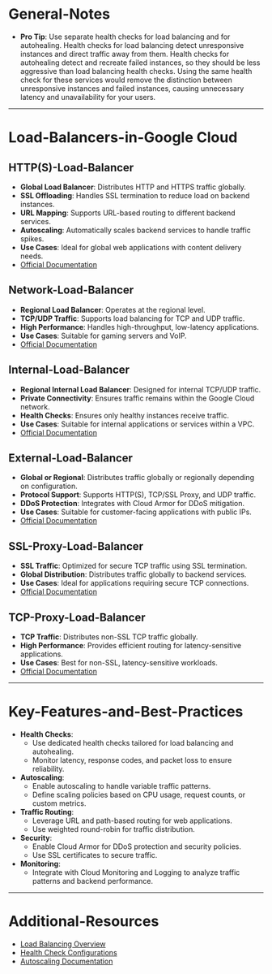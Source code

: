 # General-Notes

- **Pro Tip**: Use separate health checks for load balancing and for autohealing. Health checks for load balancing detect unresponsive instances and direct traffic away from them. Health checks for autohealing detect and recreate failed instances, so they should be less aggressive than load balancing health checks. Using the same health check for these services would remove the distinction between unresponsive instances and failed instances, causing unnecessary latency and unavailability for your users.

---

# Load-Balancers-in-Google Cloud

## HTTP(S)-Load-Balancer

- **Global Load Balancer**: Distributes HTTP and HTTPS traffic globally.
- **SSL Offloading**: Handles SSL termination to reduce load on backend instances.
- **URL Mapping**: Supports URL-based routing to different backend services.
- **Autoscaling**: Automatically scales backend services to handle traffic spikes.
- **Use Cases**: Ideal for global web applications with content delivery needs.
- [Official Documentation](https://cloud.google.com/load-balancing/docs/https)

## Network-Load-Balancer

- **Regional Load Balancer**: Operates at the regional level.
- **TCP/UDP Traffic**: Supports load balancing for TCP and UDP traffic.
- **High Performance**: Handles high-throughput, low-latency applications.
- **Use Cases**: Suitable for gaming servers and VoIP.
- [Official Documentation](https://cloud.google.com/load-balancing/docs/network)

## Internal-Load-Balancer

- **Regional Internal Load Balancer**: Designed for internal TCP/UDP traffic.
- **Private Connectivity**: Ensures traffic remains within the Google Cloud network.
- **Health Checks**: Ensures only healthy instances receive traffic.
- **Use Cases**: Suitable for internal applications or services within a VPC.
- [Official Documentation](https://cloud.google.com/load-balancing/docs/internal)

## External-Load-Balancer

- **Global or Regional**: Distributes traffic globally or regionally depending on configuration.
- **Protocol Support**: Supports HTTP(S), TCP/SSL Proxy, and UDP traffic.
- **DDoS Protection**: Integrates with Cloud Armor for DDoS mitigation.
- **Use Cases**: Suitable for customer-facing applications with public IPs.
- [Official Documentation](https://cloud.google.com/load-balancing/docs/external)

## SSL-Proxy-Load-Balancer

- **SSL Traffic**: Optimized for secure TCP traffic using SSL termination.
- **Global Distribution**: Distributes traffic globally to backend services.
- **Use Cases**: Ideal for applications requiring secure TCP connections.
- [Official Documentation](https://cloud.google.com/load-balancing/docs/ssl-proxy)

## TCP-Proxy-Load-Balancer

- **TCP Traffic**: Distributes non-SSL TCP traffic globally.
- **High Performance**: Provides efficient routing for latency-sensitive applications.
- **Use Cases**: Best for non-SSL, latency-sensitive workloads.
- [Official Documentation](https://cloud.google.com/load-balancing/docs/tcp-proxy)

---
# Key-Features-and-Best-Practices

- **Health Checks**:
    - Use dedicated health checks tailored for load balancing and autohealing.
    - Monitor latency, response codes, and packet loss to ensure reliability.
- **Autoscaling**:
    - Enable autoscaling to handle variable traffic patterns.
    - Define scaling policies based on CPU usage, request counts, or custom metrics.
- **Traffic Routing**:
    - Leverage URL and path-based routing for web applications.
    - Use weighted round-robin for traffic distribution.
- **Security**:
    - Enable Cloud Armor for DDoS protection and security policies.
    - Use SSL certificates to secure traffic.
- **Monitoring**:
    - Integrate with Cloud Monitoring and Logging to analyze traffic patterns and backend performance.

---

# Additional-Resources

- [Load Balancing Overview](https://cloud.google.com/load-balancing/docs/overview)
- [Health Check Configurations](https://cloud.google.com/load-balancing/docs/health-checks)
- [Autoscaling Documentation](https://cloud.google.com/compute/docs/autoscaler)